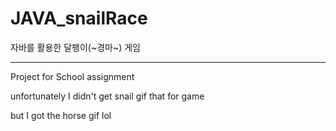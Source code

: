 # JAVA_snailRace
자바를 활용한 달팽이(~경마~) 게임 
***
<p>Project for School assignment</p>
<p>unfortunately I didn't get snail gif that for game</p>
<p>but I got the horse gif lol</p>
